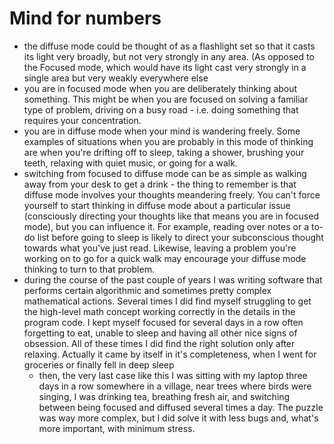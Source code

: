 # Mind for numbers
- the diffuse mode could be thought of as a flashlight set so that it casts its light very broadly, but not very strongly in any area. (As opposed to the Focused mode, which would have its light cast very strongly in a single area but very weakly everywhere else
- you are in focused mode when you are deliberately thinking about something. This might be when you are focused on solving a familiar type of problem, driving on a busy road - i.e. doing something that requires your concentration.
- you are in diffuse mode when your mind is wandering freely. Some examples of situations when you are probably in this mode of thinking are when you're drifting off to sleep, taking a shower, brushing your teeth, relaxing with quiet music, or going for a walk.
- switching from focused to diffuse mode can be as simple as walking away from your desk to get a drink - the thing to remember is that diffuse mode involves your thoughts meandering freely. You can't force yourself to start thinking in diffuse mode about a particular issue (consciously directing your thoughts like that means you are in focused mode), but you can influence it. For example, reading over notes or a to-do list before going to sleep is likely to direct your subconscious thought towards what you've just read. Likewise, leaving a problem you're working on to go for a quick walk may encourage your diffuse mode thinking to turn to that problem.	
- during the course of the past couple of years I was writing software that performs certain algorithmic and sometimes pretty complex mathematical actions. Several times I did find myself struggling to get the high-level math concept working correctly in the details in the program code. I kept myself focused for several days in a row often forgetting to eat, unable to sleep and having all other nice signs of obsession. All of these times I did find the right solution only after relaxing. Actually it came by itself in it's completeness, when I went for groceries or finally fell in deep sleep
	- then, the very last case like this I was sitting with my laptop three days in a row somewhere in a village, near trees where birds were singing, I was drinking tea, breathing fresh air, and switching between being focused and diffused several times a day. The puzzle was way more complex, but I did solve it with less bugs and, what's more important, with minimum stress.